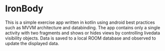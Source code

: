 # IronBody
This is a simple exercise app written in kotlin using android best practices such as MVVM architecture and databinding. The app contains only a single activity with two fragments and shows or hides views by controlling livedata visibility objects. Data is saved to a local ROOM database and observed to update the displayed data.
